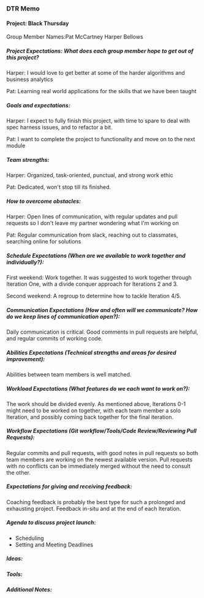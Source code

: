 ### DTR Memo

#### Project: Black Thursday

Group Member Names:Pat McCartney Harper Bellows

##### Project Expectations: What does each group member hope to get out of this project?
Harper: I would love to get better at some of the harder algorithms and business analytics

Pat:  Learning real world applications for the skills that we have been taught

##### Goals and expectations:
Harper: I expect to fully finish this project, with time to spare to deal with spec harness issues, and to refactor a bit.

Pat:  I want to complete the project to functionality and move on to the next module

##### Team strengths:
Harper: Organized, task-oriented, punctual, and strong work ethic


Pat: Dedicated, won't stop till its finished.

##### How to overcome obstacles:
Harper: Open lines of communication, with regular updates and pull requests so I don't leave my partner wondering what I'm working on

Pat: Regular communication from slack, reaching out to classmates, searching online for solutions

##### Schedule Expectations (When are we available to work together and individually?):
First weekend: Work together. It was suggested to work together through Iteration One, with a divide conquer approach for Iterations 2 and 3.

Second weekend: A regroup to determine how to tackle Iteration 4/5.

##### Communication Expectations (How and often will we communicate? How do we keep lines of communication open?):
Daily communication is critical.  Good comments in pull requests are helpful, and regular commits of working code.

##### Abilities Expectations (Technical strengths and areas for desired improvement):
Abilities between team members is well matched.  

##### Workload Expectations (What features do we each want to work on?):
The work should be divided evenly.  As mentioned above, Iterations 0-1 might need to be worked on together, with each team member a solo Iteration, and possibly coming back together for the final iteration.

##### Workflow Expectations (Git workflow/Tools/Code Review/Reviewing Pull Requests):
Regular commits and pull requests, with good notes in pull requests so both team members are working on the newest available version.  Pull requests with no conflicts can be immediately merged without the need to consult the other.

##### Expectations for giving and receiving feedback:
Coaching feedback is probably the best type for such a prolonged and exhausting project.  Feedback in-situ and at the end of each Iteration.

##### Agenda to discuss project launch:
 - Scheduling
 - Setting and Meeting Deadlines

##### Ideas:

##### Tools:

##### Additional Notes:
